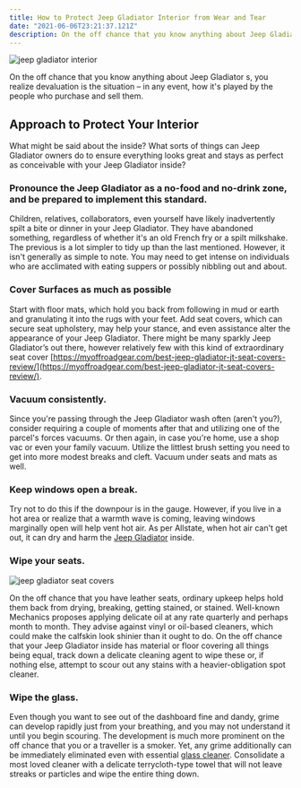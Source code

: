```yaml
---
title: How to Protect Jeep Gladiator Interior from Wear and Tear
date: "2021-06-06T23:21:37.121Z"
description: On the off chance that you know anything about Jeep Gladiator s, you realize devaluation is the situation – in any event, how it's played by the people who purchase and sell them.
---
```

![jeep gladiator interior](https://i.ibb.co/tc9v85v/jeep-gladiator-interior.jpg)

On the off chance that you know anything about Jeep Gladiator s, you realize devaluation is the situation – in any event, how it's played by the people who purchase and sell them. 

## Approach to Protect Your Interior 

What might be said about the inside? What sorts of things can Jeep Gladiator owners do to ensure everything looks great and stays as perfect as conceivable with your Jeep Gladiator inside? 

### Pronounce the Jeep Gladiator as a no-food and no-drink zone, and be prepared to implement this standard. 
Children, relatives, collaborators, even yourself have likely inadvertently spilt a bite or dinner in your Jeep Gladiator. They have abandoned something, regardless of whether it's an old French fry or a spilt milkshake. The previous is a lot simpler to tidy up than the last mentioned. However, it isn't generally as simple to note. You may need to get intense on individuals who are acclimated with eating suppers or possibly nibbling out and about. 

### Cover Surfaces as much as possible
Start with floor mats, which hold you back from following in mud or earth and granulating it into the rugs with your feet. Add seat covers, which can secure seat upholstery, may help your stance, and even assistance alter the appearance of your Jeep Gladiator. There might be many sparkly Jeep Gladiator’s out there, however relatively few with this kind of extraordinary seat cover [https://myoffroadgear.com/best-jeep-gladiator-jt-seat-covers-review/](https://myoffroadgear.com/best-jeep-gladiator-jt-seat-covers-review/). 
 
### Vacuum consistently. 
Since you're passing through the Jeep Gladiator wash often (aren't you?), consider requiring a couple of moments after that and utilizing one of the parcel's forces vacuums. Or then again, in case you're home, use a shop vac or even your family vacuum. Utilize the littlest brush setting you need to get into more modest breaks and cleft. Vacuum under seats and mats as well. 

### Keep windows open a break. 
Try not to do this if the downpour is in the gauge. However, if you live in a hot area or realize that a warmth wave is coming, leaving windows marginally open will help vent hot air. As per Allstate, when hot air can't get out, it can dry and harm the [Jeep Gladiator](https://www.jeep.com/gladiator.html) inside. 

### Wipe your seats. 
![jeep gladiator seat covers](https://i.ibb.co/3W7p4X6/jeep-gladiator-seat-covers.jpg)

On the off chance that you have leather seats, ordinary upkeep helps hold them back from drying, breaking, getting stained, or stained. Well-known Mechanics proposes applying delicate oil at any rate quarterly and perhaps month to month. They advise against vinyl or oil-based cleaners, which could make the calfskin look shinier than it ought to do. On the off chance that your Jeep Gladiator inside has material or floor covering all things being equal, track down a delicate cleaning agent to wipe these or, if nothing else, attempt to scour out any stains with a heavier-obligation spot cleaner. 

### Wipe the glass. 
Even though you want to see out of the dashboard fine and dandy, grime can develop rapidly just from your breathing, and you may not understand it until you begin scouring. The development is much more prominent on the off chance that you or a traveller is a smoker. Yet, any grime additionally can be immediately eliminated even with essential [glass cleaner](https://www.thespruce.com/homemade-glass-cleaner-1387930). Consolidate a most loved cleaner with a delicate terrycloth-type towel that will not leave streaks or particles and wipe the entire thing down. 


